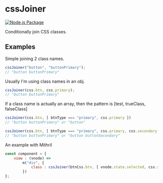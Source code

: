 # cssJoiner

[![Node.js Package](https://github.com/kevinkace/cssJoin/actions/workflows/npm-publish.yml/badge.svg)](https://github.com/kevinkace/cssJoin/actions/workflows/npm-publish.yml)

Conditionally join CSS classes.

## Examples

Simple joining 2 class names.

```js
cssJoiner("button", "buttonPrimary");
// "button buttonPrimary"
```

Usually I'm using class names in an obj.

```js
cssJoiner(css.btn, css.primary);
// "button buttonPrimary"
```

If a class name is actually an array, then the pattern is [test, trueClass, falseClass]

```js
cssJoiner(css.btn, [ btnType === "primary", css.primary ])
// "button buttonPrimary" or "button"

cssJoiner(css.btn, [ btnType === "primary", css.primary, css.secondary ])
// "button buttonPrimary" or "button buttonSecondary"
```

An example with Mithril

```js
const component = {
    view : (vnode) =>
        m("div", {
            class : cssJoiner(btnCss.btn, [ vnode.state.selected, css.selected ])
        })
};
```
